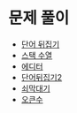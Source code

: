 # 문제 풀이
- [단어 뒤집기](https://github.com/JangHyoGwang/TIL/blob/main/Java/%EB%8B%A8%EC%96%B4%EB%92%A4%EC%A7%91%EA%B8%B0(9093).java)
- [스택 수열](https://github.com/JangHyoGwang/TIL/blob/main/Java/%EC%8A%A4%ED%83%9D%EC%88%98%EC%97%B4.md)
- [에디터](https://github.com/JangHyoGwang/TIL/blob/main/Java/%EC%97%90%EB%94%94%ED%84%B0(1406).md)
- [단어뒤집기2](https://github.com/JangHyoGwang/TIL/blob/main/Java/%EB%8B%A8%EC%96%B4%EB%92%A4%EC%A7%91%EA%B8%B02.md)
- [쇠막대기](https://github.com/JangHyoGwang/TIL/blob/main/Java/%EC%87%A0%EB%A7%89%EB%8C%80%EA%B8%B0.md)
- [오큰수](https://github.com/JangHyoGwang/TIL/blob/main/Java/%EC%98%A4%ED%81%B0%EC%88%98.md)
